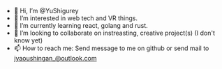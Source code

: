 - 👋 Hi, I’m @YuShigurey
- 👀 I’m interested in web tech and VR things.
- 🌱 I’m currently learning react, golang and rust.
- 💞️ I’m looking to collaborate on instreasting, creative project(s) (I don't know yet)
- 📫 How to reach me: Send message to me on github or send mail to jyaoushingan_@outlook.com

<!---
YuShigurey/YuShigurey is a ✨ special ✨ repository because its `README.md` (this file) appears on your GitHub profile.
You can click the Preview link to take a look at your changes.
--->
